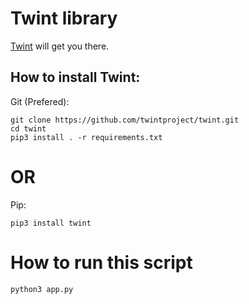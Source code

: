 # Twint library 

[Twint](https://pypi.org/project/twint/) will get you there.

## How to install Twint:

Git (Prefered):
```
git clone https://github.com/twintproject/twint.git
cd twint
pip3 install . -r requirements.txt
```

# OR


Pip:
```
pip3 install twint
```

# How to run this script

```
python3 app.py
```